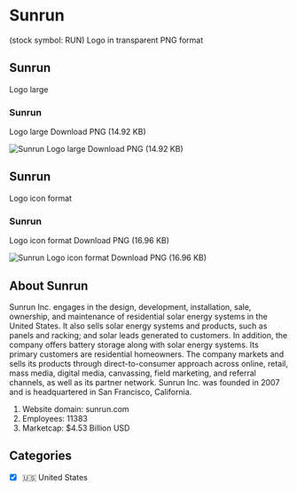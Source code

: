 # Sunrun
 (stock symbol: RUN) Logo in transparent PNG format

## Sunrun
 Logo large

### Sunrun
 Logo large Download PNG (14.92 KB)

![Sunrun
 Logo large Download PNG (14.92 KB)](/img/orig/RUN_BIG-40be89e3.png)

## Sunrun
 Logo icon format

### Sunrun
 Logo icon format Download PNG (16.96 KB)

![Sunrun
 Logo icon format Download PNG (16.96 KB)](/img/orig/RUN-7ee8b7dd.png)

## About Sunrun


Sunrun Inc. engages in the design, development, installation, sale, ownership, and maintenance of residential solar energy systems in the United States. It also sells solar energy systems and products, such as panels and racking; and solar leads generated to customers. In addition, the company offers battery storage along with solar energy systems. Its primary customers are residential homeowners. The company markets and sells its products through direct-to-consumer approach across online, retail, mass media, digital media, canvassing, field marketing, and referral channels, as well as its partner network. Sunrun Inc. was founded in 2007 and is headquartered in San Francisco, California.

1. Website domain: sunrun.com
2. Employees: 11383
3. Marketcap: $4.53 Billion USD


## Categories
- [x] 🇺🇸 United States
